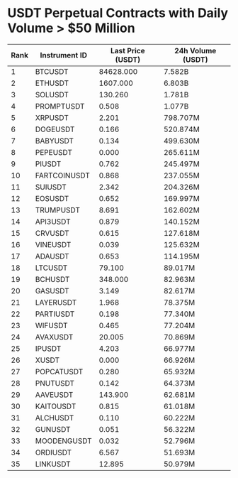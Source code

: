 # USDT Perpetual Contracts with Daily Volume > $50 Million

| Rank | Instrument ID | Last Price (USDT) | 24h Volume (USDT) |
|------|---------------|-------------------|-------------------|
| 1 | BTCUSDT | 84628.000 | 7.582B |
| 2 | ETHUSDT | 1607.000 | 6.803B |
| 3 | SOLUSDT | 130.260 | 1.781B |
| 4 | PROMPTUSDT | 0.508 | 1.077B |
| 5 | XRPUSDT | 2.201 | 798.707M |
| 6 | DOGEUSDT | 0.166 | 520.874M |
| 7 | BABYUSDT | 0.134 | 499.630M |
| 8 | PEPEUSDT | 0.000 | 265.611M |
| 9 | PIUSDT | 0.762 | 245.497M |
| 10 | FARTCOINUSDT | 0.868 | 237.055M |
| 11 | SUIUSDT | 2.342 | 204.326M |
| 12 | EOSUSDT | 0.652 | 169.997M |
| 13 | TRUMPUSDT | 8.691 | 162.602M |
| 14 | API3USDT | 0.879 | 140.152M |
| 15 | CRVUSDT | 0.615 | 127.618M |
| 16 | VINEUSDT | 0.039 | 125.632M |
| 17 | ADAUSDT | 0.653 | 114.195M |
| 18 | LTCUSDT | 79.100 | 89.017M |
| 19 | BCHUSDT | 348.000 | 82.963M |
| 20 | GASUSDT | 3.149 | 82.617M |
| 21 | LAYERUSDT | 1.968 | 78.375M |
| 22 | PARTIUSDT | 0.198 | 77.340M |
| 23 | WIFUSDT | 0.465 | 77.204M |
| 24 | AVAXUSDT | 20.005 | 70.869M |
| 25 | IPUSDT | 4.203 | 66.977M |
| 26 | XUSDT | 0.000 | 66.926M |
| 27 | POPCATUSDT | 0.280 | 65.932M |
| 28 | PNUTUSDT | 0.142 | 64.373M |
| 29 | AAVEUSDT | 143.900 | 62.681M |
| 30 | KAITOUSDT | 0.815 | 61.018M |
| 31 | ALCHUSDT | 0.110 | 60.222M |
| 32 | GUNUSDT | 0.051 | 56.322M |
| 33 | MOODENGUSDT | 0.032 | 52.796M |
| 34 | ORDIUSDT | 6.567 | 51.693M |
| 35 | LINKUSDT | 12.895 | 50.979M |
